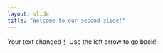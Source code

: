 ```yaml
---
layout: slide
title: "Welcome to our second slide!"
---
```

Your text changed！
Use the left arrow to go back!
